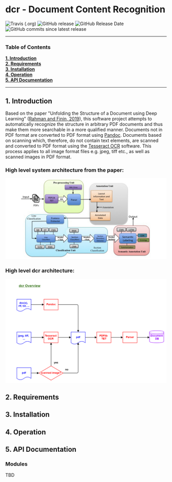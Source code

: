 # dcr - Document Content Recognition

![Travis (.org)](https://img.shields.io/travis/KonnexionsGmbH/dcr.svg?branch=master)
![GitHub release](https://img.shields.io/github/release/KonnexionsGmbH/dcr.svg)
![GitHub Release Date](https://img.shields.io/github/release-date/KonnexionsGmbH/dcr.svg)
![GitHub commits since latest release](https://img.shields.io/github/commits-since/KonnexionsGmbH/dcr/1.0.0.svg)

----

### Table of Contents

**[1. Introduction](#introduction)**<br>
**[2. Requirements](#requirements)**<br>
**[3. Installation](#installation)**<br>
**[4. Operation](#operation)**<br>
**[5. API Documentation](#api_documentation)**<br>

----

## <a name="introduction"></a> 1. Introduction

Based on the paper "Unfolding the Structure of a Document using Deep Learning" ([Rahman and Finin, 2019](research/README.md#Rahman)), this software project attempts to automatically recognize the structure in arbitrary PDF documents and thus make them more searchable in a more qualified manner.
Documents not in PDF format are converted to PDF format using [Pandoc](https://pandoc.org). 
Documents based on scanning which, therefore, do not contain text elements, are scanned and converted to PDF format using the [Tesseract OCR](https://github.com/tesseract-ocr/tesseract) software. 
This process applies to all image format files e.g. jpeg, tiff etc., as well as scanned images in PDF format.  

### High level system architecture from the paper:

![](img/Screen-Shot-2020-06-03-at-1.45.33-PM.png)

### High level dcr architecture:

![](img/dcr_Overview.png)

## <a name="requirements"></a> 2. Requirements

## <a name="installation"></a> 3. Installation

## <a name="operation"></a> 4. Operation

## <a name="api_documentation"></a> 5. API Documentation

### Modules

TBD
